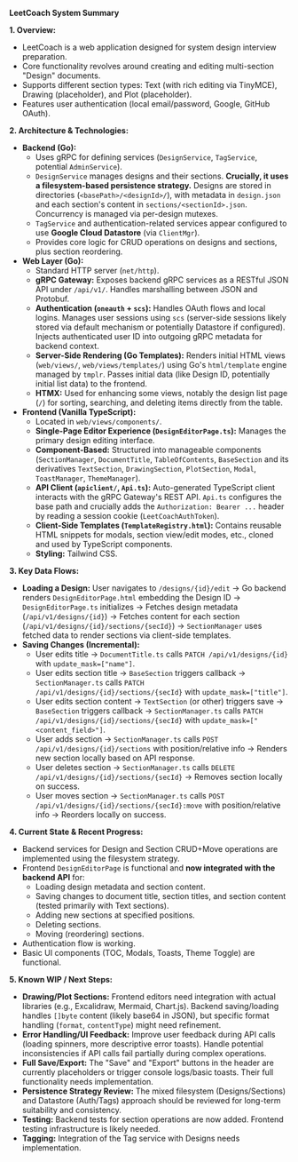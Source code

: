 **LeetCoach System Summary**

**1. Overview:**

*   LeetCoach is a web application designed for system design interview preparation.
*   Core functionality revolves around creating and editing multi-section "Design" documents.
*   Supports different section types: Text (with rich editing via TinyMCE), Drawing (placeholder), and Plot (placeholder).
*   Features user authentication (local email/password, Google, GitHub OAuth).

**2. Architecture & Technologies:**

*   **Backend (Go):**
    *   Uses gRPC for defining services (`DesignService`, `TagService`, potential `AdminService`).
    *   `DesignService` manages designs and their sections. **Crucially, it uses a filesystem-based persistence strategy.** Designs are stored in directories (`<basePath>/<designId>/`), with metadata in `design.json` and each section's content in `sections/<sectionId>.json`. Concurrency is managed via per-design mutexes.
    *   `TagService` and authentication-related services appear configured to use **Google Cloud Datastore** (via `ClientMgr`).
    *   Provides core logic for CRUD operations on designs and sections, plus section reordering.
*   **Web Layer (Go):**
    *   Standard HTTP server (`net/http`).
    *   **gRPC Gateway:** Exposes backend gRPC services as a RESTful JSON API under `/api/v1/`. Handles marshalling between JSON and Protobuf.
    *   **Authentication (`oneauth` + `scs`):** Handles OAuth flows and local logins. Manages user sessions using `scs` (server-side sessions likely stored via default mechanism or potentially Datastore if configured). Injects authenticated user ID into outgoing gRPC metadata for backend context.
    *   **Server-Side Rendering (Go Templates):** Renders initial HTML views (`web/views/`, `web/views/templates/`) using Go's `html/template` engine managed by `tmplr`. Passes initial data (like Design ID, potentially initial list data) to the frontend.
    *   **HTMX:** Used for enhancing some views, notably the design list page (`/`) for sorting, searching, and deleting items directly from the table.
*   **Frontend (Vanilla TypeScript):**
    *   Located in `web/views/components/`.
    *   **Single-Page Editor Experience (`DesignEditorPage.ts`):** Manages the primary design editing interface.
    *   **Component-Based:** Structured into manageable components (`SectionManager`, `DocumentTitle`, `TableOfContents`, `BaseSection` and its derivatives `TextSection`, `DrawingSection`, `PlotSection`, `Modal`, `ToastManager`, `ThemeManager`).
    *   **API Client (`apiclient/`, `Api.ts`):** Auto-generated TypeScript client interacts with the gRPC Gateway's REST API. `Api.ts` configures the base path and crucially adds the `Authorization: Bearer ...` header by reading a session cookie (`LeetCoachAuthToken`).
    *   **Client-Side Templates (`TemplateRegistry.html`):** Contains reusable HTML snippets for modals, section view/edit modes, etc., cloned and used by TypeScript components.
    *   **Styling:** Tailwind CSS.

**3. Key Data Flows:**

*   **Loading a Design:** User navigates to `/designs/{id}/edit` -> Go backend renders `DesignEditorPage.html` embedding the Design ID -> `DesignEditorPage.ts` initializes -> Fetches design metadata (`/api/v1/designs/{id}`) -> Fetches content for each section (`/api/v1/designs/{id}/sections/{secId}`) -> `SectionManager` uses fetched data to render sections via client-side templates.
*   **Saving Changes (Incremental):**
    *   User edits title -> `DocumentTitle.ts` calls `PATCH /api/v1/designs/{id}` with `update_mask=["name"]`.
    *   User edits section title -> `BaseSection` triggers callback -> `SectionManager.ts` calls `PATCH /api/v1/designs/{id}/sections/{secId}` with `update_mask=["title"]`.
    *   User edits section content -> `TextSection` (or other) triggers save -> `BaseSection` triggers callback -> `SectionManager.ts` calls `PATCH /api/v1/designs/{id}/sections/{secId}` with `update_mask=["<content_field>"]`.
    *   User adds section -> `SectionManager.ts` calls `POST /api/v1/designs/{id}/sections` with position/relative info -> Renders new section locally based on API response.
    *   User deletes section -> `SectionManager.ts` calls `DELETE /api/v1/designs/{id}/sections/{secId}` -> Removes section locally on success.
    *   User moves section -> `SectionManager.ts` calls `POST /api/v1/designs/{id}/sections/{secId}:move` with position/relative info -> Reorders locally on success.

**4. Current State & Recent Progress:**

*   Backend services for Design and Section CRUD+Move operations are implemented using the filesystem strategy.
*   Frontend `DesignEditorPage` is functional and **now integrated with the backend API** for:
    *   Loading design metadata and section content.
    *   Saving changes to document title, section titles, and section content (tested primarily with Text sections).
    *   Adding new sections at specified positions.
    *   Deleting sections.
    *   Moving (reordering) sections.
*   Authentication flow is working.
*   Basic UI components (TOC, Modals, Toasts, Theme Toggle) are functional.

**5. Known WIP / Next Steps:**

*   **Drawing/Plot Sections:** Frontend editors need integration with actual libraries (e.g., Excalidraw, Mermaid, Chart.js). Backend saving/loading handles `[]byte` content (likely base64 in JSON), but specific format handling (`format`, `contentType`) might need refinement.
*   **Error Handling/UI Feedback:** Improve user feedback during API calls (loading spinners, more descriptive error toasts). Handle potential inconsistencies if API calls fail partially during complex operations.
*   **Full Save/Export:** The "Save" and "Export" buttons in the header are currently placeholders or trigger console logs/basic toasts. Their full functionality needs implementation.
*   **Persistence Strategy Review:** The mixed filesystem (Designs/Sections) and Datastore (Auth/Tags) approach should be reviewed for long-term suitability and consistency.
*   **Testing:** Backend tests for section operations are now added. Frontend testing infrastructure is likely needed.
*   **Tagging:** Integration of the Tag service with Designs needs implementation.
